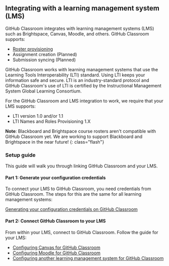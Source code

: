 ## Integrating with a learning management system (LMS)

GitHub Classroom integrates with learning management systems (LMS) such as Brightspace, Canvas, Moodle, and others. GitHub Classroom supports:

- [Roster provisioning](/help/import-roster-from-lms)
- Assignment creation (Planned)
- Submission syncing (Planned)

GitHub Classroom works with learning management systems that use the Learning Tools Interoperability (LTI) standard. Using LTI keeps your information safe and secure. LTI is an industry-standard protocol and GitHub Classroom's use of LTI is certified by the Instructional Management System Global Learning Consortium.

For the GitHub Classroom and LMS integration to work, we require that your LMS supports:

- LTI version 1.0 and/or 1.1
- LTI Names and Roles Provisioning 1.X

**Note**: Blackboard and Brightspace course rosters aren't compatible with GitHub Classroom yet. We are working to support Blackboard and Brightspace in the near future!
{: class="flash"}

### Setup guide

This guide will walk you through linking GitHub Classroom and your LMS.

#### Part 1: Generate your configuration credentials

To connect your LMS to GitHub Classroom, you need credentials from GitHub Classroom. The steps for this are the same for all learning management systems:

[Generating your configuration credentials on GitHub Classroom](/help/generate-lms-credentials)

#### Part 2: Connect GitHub Classroom to your LMS

From within your LMS, connect to GitHub Classroom. Follow the guide for your LMS:

- [Configuring Canvas for GitHub Classroom](/help/setup-canvas)
- [Configuring Moodle for GitHub Classroom](/help/setup-moodle)
- [Configuring another learning management system for GitHub Classroom](/help/setup-generic-lms)
